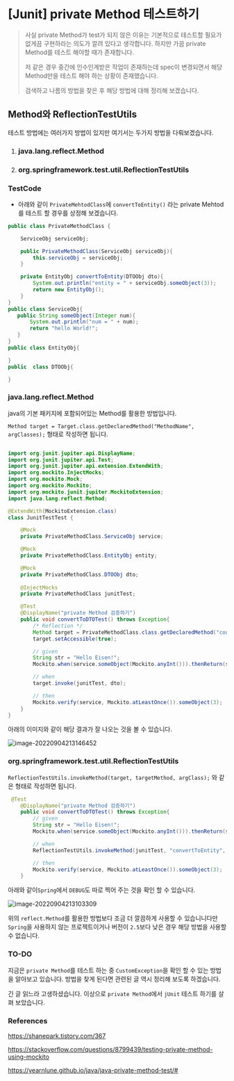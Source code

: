 # [Junit] private Method 테스트하기 

> 사실 private Method가 test가 되지 않은 이유는 기본적으로 테스트할 필요가 없게끔 구현하라는 의도가 깔려 있다고 생각합니다. 하지만 가끔 private Method를 테스트 해야할 때가 존재합니다. 
>
> 저 같은 경우 중간에 인수인계받은 작업이 존재하는데 spec이 변경되면서 해당 Method만을 테스트 해야 하는 상황이 존재했습니다.
>
> 검색하고 나름의 방법을 찾은 후 해당 방법에 대해 정리해 보겠습니다.



## Method와 ReflectionTestUtils

테스트 방법에는 여러가지 방법이 있지만 여기서는 두가지 방법을 다뤄보겠습니다.

1. ### java.lang.reflect.Method

2. ### org.springframework.test.util.ReflectionTestUtils

### TestCode

- 아래와 같이 `PrivateMehtodClass`에 `convertToEntity()` 라는 private Mehtod를 테스트 할 경우를 상정해 보겠습니다.

```java
public class PrivateMethodClass {

    ServiceObj serviceObj;

    public PrivateMethodClass(ServiceObj serviceObj){
        this.serviceObj = serviceObj;
    }

    private EntityObj convertToEntity(DTOObj dto){
        System.out.println("entity = " + serviceObj.someObject(3));
        return new EntityObj();
    }   
}
public class ServiceObj{
   public String someObject(Integer num){
       System.out.println("num = " + num);
       return "hello World!";
   }
}
public class EntityObj{

}
public  class DTOObj{

}
```

### java.lang.reflect.Method

java의 기본 패키지에 포함되어있는 Method를 활용한 방법입니다.

`Method target = Target.class.getDeclaredMethod("MethodName", argClasses);` 형태로 작성하면 됩니다.

```java

import org.junit.jupiter.api.DisplayName;
import org.junit.jupiter.api.Test;
import org.junit.jupiter.api.extension.ExtendWith;
import org.mockito.InjectMocks;
import org.mockito.Mock;
import org.mockito.Mockito;
import org.mockito.junit.jupiter.MockitoExtension;
import java.lang.reflect.Method;

@ExtendWith(MockitoExtension.class)
class JunitTestTest {

    @Mock
    private PrivateMethodClass.ServiceObj service;

    @Mock
    private PrivateMethodClass.EntityObj entity;

    @Mock
    private PrivateMethodClass.DTOObj dto;
  
    @InjectMocks
    private PrivateMethodClass junitTest;

    @Test
    @DisplayName("private Method 검증하기")
    public void convertToDTOTest() throws Exception{
        /* Reflection */
        Method target = PrivateMethodClass.class.getDeclaredMethod("convertToEntity", PrivateMethodClass.DTOObj.class);
        target.setAccessible(true);

        // given
        String str = "Hello Eisen!";
        Mockito.when(service.someObject(Mockito.anyInt())).thenReturn(str);

        // when
        target.invoke(junitTest, dto);

        // then
        Mockito.verify(service, Mockito.atLeastOnce()).someObject(3);
    }
}
```

아래의 이미지와 같이 해당 결과가 잘 나오는 것을 볼 수 있습니다.

![image-20220904213146452](/Users/Eisen/Documents/GitHub/TIL/CS/Language/Compiler/java/Junit/JunitTest_privateMethod.assets/image-20220904213146452.png)



### org.springframework.test.util.ReflectionTestUtils

`ReflectionTestUtils.invokeMethod(target, targetMethod, argClass);` 와 같은 형태로 작성하면 됩니다.

```java
 @Test
    @DisplayName("private Method 검증하기")
    public void convertToDTOTest() throws Exception{
        // given
        String str = "Hello Eisen!";
        Mockito.when(service.someObject(Mockito.anyInt())).thenReturn(str);

        // when
        ReflectionTestUtils.invokeMethod(junitTest, "convertToEntity", dto);

        // then
        Mockito.verify(service, Mockito.atLeastOnce()).someObject(3);
    }
```

아래와 같이`Spring`에서  `DEBUG`도 따로 찍어 주는 것을 확인 할 수 있습니다.

![image-20220904213103309](/Users/Eisen/Documents/GitHub/TIL/CS/Language/Compiler/java/Junit/JunitTest_privateMethod.assets/image-20220904213103309.png)

위의 `reflect.Method`를 활용한 방법보다 조금 더 깔끔하게 사용할 수 있습니니다만 `Spring`을 사용하지 않는 프로젝트이거나 버전이 `2.5`보다 낮은 경우 해당 방법을 사용할 수 없습니다.

### TO-DO

지금은 `private Method`를 테스트 하는 중 `CustomException`을 확인 할 수 있는 방법을 알아보고 있습니다. 방법을 찾게 된다면 관련된 글 역시 정리해 보도록 하겠습니다.

긴 글 읽느라 고생하셨습니다. 이상으로 `private Method`에서 `jUnit` 테스트 하기를 살펴 보았습니다.

### References

https://shanepark.tistory.com/367

https://stackoverflow.com/questions/8799439/testing-private-method-using-mockito

https://yearnlune.github.io/java/java-private-method-test/#